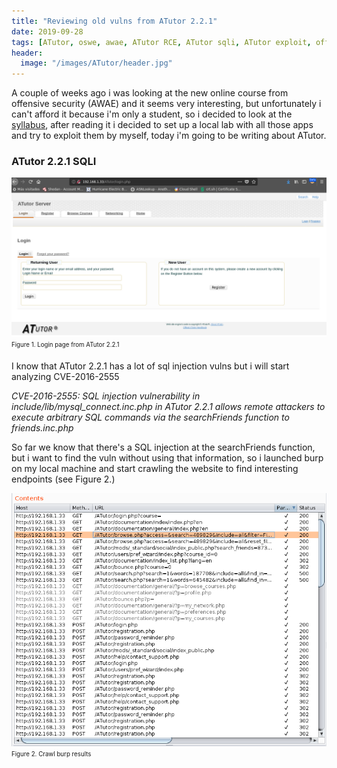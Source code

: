 ```yaml
---
title: "Reviewing old vulns from ATutor 2.2.1"
date: 2019-09-28
tags: [ATutor, oswe, awae, ATutor RCE, ATutor sqli, ATutor exploit, offensive security]
header:
  image: "/images/ATutor/header.jpg"
---
```



A couple of weeks ago i was looking at the new online course from offensive security (AWAE) and it seems very interesting, but unfortunately i can't afford it because i'm only a student, so i decided to look at the [syllabus](https://www.offensive-security.com/documentation/awae-syllabus.pdf), after reading it i decided to set up a local lab with all those apps and try to exploit them by myself, today i'm going to be writing about ATutor.

### ATutor 2.2.1 SQLI

![ATutor Login](/images/ATutor/login.png)
<sub><sup>Figure 1. Login page from ATutor 2.2.1</sup></sub>

I know that ATutor 2.2.1 has a lot of sql injection vulns but i will start analyzing CVE-2016-2555

*CVE-2016-2555: SQL injection vulnerability in include/lib/mysql_connect.inc.php in ATutor 2.2.1 allows remote attackers to execute arbitrary SQL commands via the searchFriends function to friends.inc.php*

So far we know that there's a SQL injection at the searchFriends function, but i want to find the vuln without using that information, so i launched burp on my local machine and start crawling the website to find interesting endpoints (see Figure 2.)

![Burp Crawl](/images/ATutor/crawl.png)
 <sub><sup>Figure 2. Crawl burp results</sup></sub>

